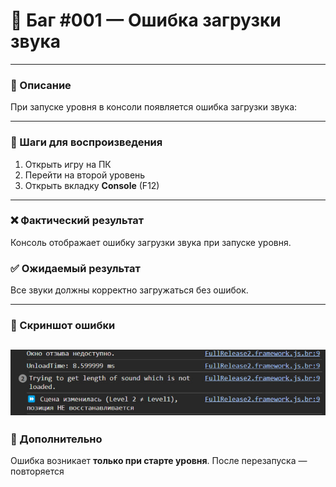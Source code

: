 # 🛑 Баг #001 — Ошибка загрузки звука

---

### 📄 Описание  
При запуске уровня в консоли появляется ошибка загрузки звука:


---

### 🔁 Шаги для воспроизведения
1. Открыть игру на ПК  
2. Перейти на второй уровень  
3. Открыть вкладку **Console** (F12)

---

### ❌ Фактический результат  
Консоль отображает ошибку загрузки звука при запуске уровня.

### ✅ Ожидаемый результат  
Все звуки должны корректно загружаться без ошибок.

---

### 📸 Скриншот ошибки  
![Console error screenshot](https://raw.githubusercontent.com/0xFury4068/Game-BugReport-TwilightForest3D/main/assets/screens/photo_2025-07-06_20-16-32.jpg)
---

### 💬 Дополнительно  
Ошибка возникает **только при старте уровня**. После перезапуска — повторяется
